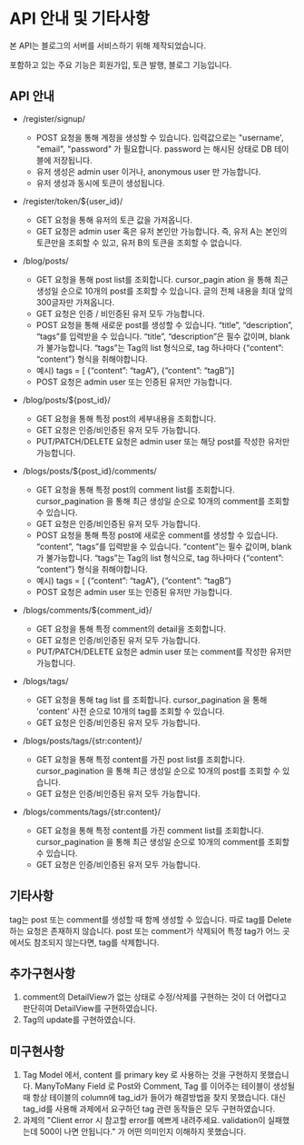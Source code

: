 # API 안내 및 기타사항

본 API는 블로그의 서버를 서비스하기 위해 제작되었습니다.

포함하고 있는 주요 기능은 회원가입, 토큰 발행, 블로그 기능입니다.

## API 안내

- /register/signup/

    - POST 요청을 통해 계정을 생성할 수 있습니다. 입력값으로는 "username',
      "email", "password" 가 필요합니다. password 는 해시된 상태로 DB 테이블에 저장됩니다.
    - 유저 생성은 admin user 이거나, anonymous user 만 가능합니다.
    - 유저 생성과 동시에 토큰이 생성됩니다.
- /register/token/${user_id}/
    - GET 요청을 통해 유저의 토큰 값을 가져옵니다.
    - GET 요청은 admin user 혹은 유저 본인만 가능합니다. 즉, 유저 A는 본인의 토큰만을 조회할 수 있고, 유저 B의 토큰을 조회할 수 없습니다.
- /blog/posts/
    - GET 요청을 통해 post list를 조회합니다. cursor_pagin
ation 을 통해 최근 생성일 순으로 10개의 post를 조회할 수 있습니다.
글의 전체 내용을 최대 앞의 300글자만 가져옵니다.
    - GET 요청은 인증 / 비인증된 유저 모두 가능합니다.
    - POST 요청을 통해 새로운 post를 생성할 수 있습니다.
“title”, “description”, “tags”를 입력받을 수 있습니다. “title”, “description”은 필수 값이며, blank가 불가능합니다. “tags”는 Tag의 list 형식으로, tag 하나마다 {“content”: “content”} 형식을 취해야합니다. 
    - 예시) tags = [ {“content”: “tagA”}, {“content”: “tagB”}]
    - POST 요청은 admin user 또는 인증된 유저만 가능합니다.
- /blog/posts/${post_id}/
    - GET 요청을 통해 특정 post의 세부내용을 조회합니다. 
    - GET 요청은 인증/비인증된 유저 모두 가능합니다.
    - PUT/PATCH/DELETE 요청은 admin user 또는 해당 post를 작성한 유저만 가능합니다.
- /blogs/posts/${post_id}/comments/
    - GET 요청을 통해 특정 post의 comment list를 조회합니다.
cursor_pagination 을 통해 최근 생성일 순으로 10개의 comment를 조회할 수 있습니다.
    - GET 요청은 인증/비인증된 유저 모두 가능합니다.
    - POST 요청을 통해 특정 post에 새로운 comment를 생성할 수 있습니다.
“content”, “tags”를 입력받을 수 있습니다. “content”는 필수 값이며, blank가 불가능합니다. “tags”는 Tag의 list 형식으로, tag 하나마다 {“content”: “content”} 형식을 취해야합니다.
    - 예시) tags = [ {“content”: “tagA”}, {“content”: “tagB”}
    - POST 요청은 admin user 또는 인증된 유저만 가능합니다.
- /blogs/comments/${comment_id}/
    - GET 요청을 통해 특정 comment의 detail을 조회합니다.
    - GET 요청은 인증/비인증된 유저 모두 가능합니다.
    - PUT/PATCH/DELETE 요청은 admin user 또는 comment를 작성한 유저만 가능합니다.
- /blogs/tags/
    - GET 요청을 통해 tag list 를 조회합니다.
  cursor_pagination 을 통해 'content' 사전 순으로 10개의 tag를 조회할 수 있습니다.
    - GET 요청은 인증/비인증된 유저 모두 가능합니다.
- /blogs/posts/tags/{str:content}/
    - GET 요청을 통해 특정 content를 가진 post list를 조회합니다.
cursor_pagination 을 통해 최근 생성일 순으로 10개의 post를 조회할 수 있습니다.
    - GET 요청은 인증/비인증된 유저 모두 가능합니다.
- /blogs/comments/tags/{str:content}/
    - GET 요청을 통해 특정 content를 가진 comment list를 조회합니다.
  cursor_pagination 을 통해 최근 생성일 순으로 10개의 comment를 조회할 수 있습니다.
    - GET 요청은 인증/비인증된 유저 모두 가능합니다.

## 기타사항
tag는 post 또는 comment를 생성할 때 함께 생성할 수 있습니다.
따로 tag를 Delete하는 요청은 존재하지 않습니다. post 또는 comment가 삭제되어
특정 tag가 어느 곳에서도 참조되지 않는다면, tag를 삭제합니다.

## 추가구현사항
1. comment의 DetailView가 없는 상태로 수정/삭제를 구현하는 것이 더 어렵다고
판단히여 DetailView를 구현하였습니다.
2. Tag의 update를 구현하였습니다.

## 미구현사항
1. Tag Model 에서, content 를 primary key 로 사용하는 것을 구현하지 못했습니다.
ManyToMany Field 로 Post와 Comment, Tag 를 이어주는 테이블이
생성될 때 항상 테이블의 column에 tag_id가 들어가 해결방법을 찾지 못했습니다.
대신 tag_id를 사용해 과제에서 요구하던 tag 관련 동작들은 모두 구현하였습니다.
2. 과제의 "Client error 시 참고할 error를 예쁘게 내려주세요. validation이 실패했는데 500이 나면 안됩니다."
가 어떤 의미인지 이해하지 못했습니다.